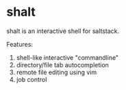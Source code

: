# shalt
shalt is an interactive shell for saltstack.

Features:
1. shell-like interactive "commandline"
2. directory/file tab autocompletion
3. remote file editing using vim
4. job control
